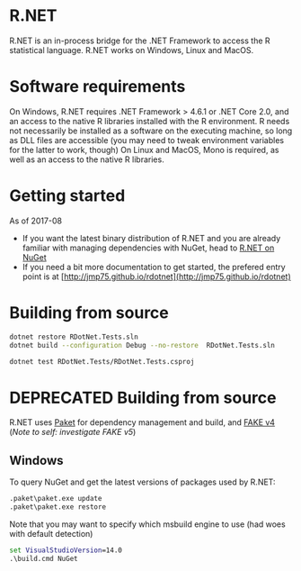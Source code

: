 R.NET
=======

R.NET is an in-process bridge for the .NET Framework to access the R statistical language. R.NET works on Windows, Linux and MacOS. 

# Software requirements

On Windows, R.NET requires .NET Framework > 4.6.1 or .NET Core 2.0, and an access to the native R libraries installed with the R environment. R needs not necessarily be installed as a software on the executing machine, so long as DLL files are accessible (you may need to tweak environment variables for the latter to work, though)
On Linux and MacOS, Mono is required, as well as an access to the native R libraries.

# Getting started

As of 2017-08

* If you want the latest binary distribution of R.NET and you are already familiar with managing dependencies with NuGet, head to [R.NET on NuGet](https://www.nuget.org/packages?q=R.NET)
* If you need a bit more documentation to get started, the prefered entry point is at [http://jmp75.github.io/rdotnet](http://jmp75.github.io/rdotnet)

# Building from source

```sh
dotnet restore RDotNet.Tests.sln
dotnet build --configuration Debug --no-restore  RDotNet.Tests.sln
```

```sh
dotnet test RDotNet.Tests/RDotNet.Tests.csproj
```

# DEPRECATED Building from source

R.NET uses [Paket](https://fsprojects.github.io/Paket/) for dependency management and build, and [FAKE v4](https://fake.build/legacy-gettingstarted.html) (_Note to self: investigate FAKE v5_)

## Windows

To query NuGet and get the latest versions of packages used by R.NET:

```bat
.paket\paket.exe update
.paket\paket.exe restore
```

Note that you may want to specify which msbuild engine to use (had woes with default detection)

```bat
set VisualStudioVersion=14.0
.\build.cmd NuGet
```

